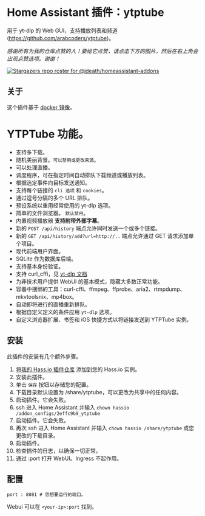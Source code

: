 # Home Assistant 插件：ytptube

用于 yt-dlp 的 Web GUI，支持播放列表和频道 (https://github.com/arabcoders/ytptube)。

_感谢所有为我的仓库点赞的人！要给它点赞，请点击下方的图片，然后在右上角会出现点赞选项。谢谢！_

[![Stargazers repo roster for @jdeath/homeassistant-addons](https://reporoster.com/stars/jdeath/homeassistant-addons)](https://github.com/jdeath/homeassistant-addons/stargazers)

## 关于

这个插件基于 [docker 镜像](https://github.com/arabcoders/ytptube)。

# YTPTube 功能。

* 支持多下载。
* 随机美丽背景。`可以禁用或更改来源`。
* 可以处理直播。
* 调度程序，可在指定时间自动排队下载频道或播放列表。
* 根据选定事件向目标发送通知。
* 支持每个链接的 `cli 选项` 和 `cookies`。
* 通过逗号分隔的多个 URL 排队。
* 预设系统以重用经常使用的 yt-dlp 选项。
* 简单的文件浏览器。 `默认禁用`。
* 内置视频播放器 **支持附带外部字幕**。
* 新的 `POST /api/history` 端点允许同时发送一个或多个链接。
* 新的 `GET /api/history/add?url=http://..` 端点允许通过 GET 请求添加单个项目。
* 现代前端用户界面。
* SQLite 作为数据库后端。
* 支持基本身份验证。
* 支持 curl_cffi，见 [yt-dlp 文档](https://github.com/yt-dlp/yt-dlp?tab=readme-ov-file#impersonation)
* 为非技术用户提供 WebUI 的基本模式，隐藏大多数正常功能。
* 容器中捆绑的工具：curl-cffi、ffmpeg、ffprobe、aria2、rtmpdump、mkvtoolsnix、mp4box。
* 自动即将进行的直播重新排队。
* 根据自定义定义的条件应用 `yt-dlp` 选项。
* 自定义浏览器扩展、书签和 iOS 快捷方式以将链接发送到 YTPTube 实例。

## 安装

此插件的安装有几个额外步骤。

1. [将我的 Hass.io 插件仓库][repository] 添加到您的 Hass.io 实例。
1. 安装此插件。
1. 单击 `保存` 按钮以存储您的配置。
1. 下载目录默认设置为 /share/ytptube，可以更改为共享中的任何内容。
1. 启动插件。它会失败。
1. ssh 进入 Home Assistant 并输入 `chown hassio /addon_configs/2effc9b9_ytptube`
1. 启动插件。它会失败。
1. 再次 ssh 进入 Home Assistant 并输入 `chown hassio /share/ytptube` 或您更改的下载目录。
1. 启动插件。
1. 检查插件的日志，以确保一切正常。
1. 通过 <your-ip>:port 打开 WebUI。Ingress 不起作用。

## 配置

```
port : 8081 # 您想要运行的端口。
```

Webui 可以在 `<your-ip>:port` 找到。

[repository]: https://github.com/jdeath/homeassistant-addons